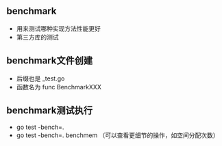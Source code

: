 ## benchmark
- 用来测试哪种实现方法性能更好
- 第三方库的测试

## benchmark文件创建
- 后缀也是 _test.go
- 函数名为 func BenchmarkXXX

## benchmark测试执行
- go test -bench=.
- go test -bench=. benchmem （可以查看更细节的操作，如空间分配次数）